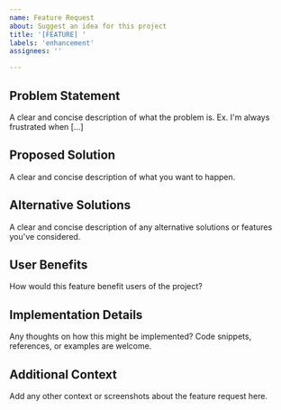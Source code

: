 ```yaml
---
name: Feature Request
about: Suggest an idea for this project
title: '[FEATURE] '
labels: 'enhancement'
assignees: ''

---
```


## Problem Statement
A clear and concise description of what the problem is. Ex. I'm always frustrated when [...]

## Proposed Solution
A clear and concise description of what you want to happen.

## Alternative Solutions
A clear and concise description of any alternative solutions or features you've considered.

## User Benefits
How would this feature benefit users of the project?

## Implementation Details
Any thoughts on how this might be implemented? Code snippets, references, or examples are welcome.

## Additional Context
Add any other context or screenshots about the feature request here.
